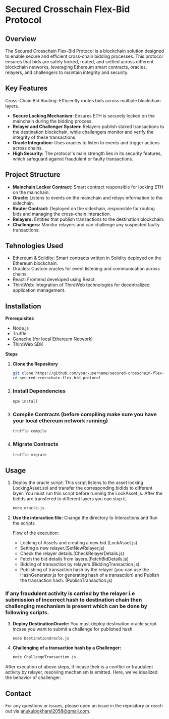 # Secured Crosschain Flex-Bid Protocol



## Overview
The Secured Crosschain Flex-Bid Protocol is a blockchain solution designed to enable secure and efficient cross-chain bidding processes. This protocol ensures that bids are safely locked, routed, and settled across different blockchain networks, leveraging Ethereum smart contracts, oracles, relayers, and challengers to maintain integrity and security.



## Key Features

Cross-Chain Bid Routing: Efficiently routes bids across multiple blockchain layers.

+ **Secure Locking Mechanism:** Ensures ETH is securely locked on the mainchain during the bidding process.
+ **Relayer and Challenger System:** Relayers publish staked transactions to the destination blockchain, while challengers monitor and verify the integrity of these transactions.
+ **Oracle Integration:** Uses oracles to listen to events and trigger actions across chains.
+ **High Security:** The protocol's main strength lies in its security features, which safeguard against fraudulent or faulty transactions.

## Project Structure
+ **Mainchain Locker Contract:** Smart contract responsible for locking ETH on the mainchain.
+ **Oracle:** Listens to events on the mainchain and relays information to the sidechain.
+ **Router Contract:** Deployed on the sidechain, responsible for routing bids and managing the cross-chain interaction.
+ **Relayers:** Entities that publish transactions to the destination blockchain.
+ **Challengers:** Monitor relayers and can challenge any suspected faulty transactions.


## Tehnologies Used

+ Ethereum & Solidity: Smart contracts written in Solidity deployed on the Ethereum blockchain.
+ Oracles: Custom oracles for event listening and communication across chains.
+ React: Frontend developed using React.
+ ThirdWeb: Integration of ThirdWeb technologies for decentralized application management.

## Installation
**Prerequisites**
+ Node.js
+ Truffle
+ Ganache (for local Ethereum Network)
+ ThirdWeb SDK

**Steps**
1. **Clone the Repository**
   ```bash
   git clone https://github.com/your-username/secured-crosschain-flex-bid-protocol.git
   cd secured-crosschain-flex-bid-protocol

2. ### Install Dependencies
   ```bash
   npm install
3. ### Compile Contracts (before compiling make sure you have your local ethereum network running)
   ```bash
   truffle compile
4. ### Migrate Contracts
   ```bash
   truffle migrate

## Usage
1. Deploy the oracle script: This script listens to the asset locking LockingAsset.sol and transfer the corresponding bidIds to different layer. You must run this script before running the LockAsset.js. After the bidIds are transfered to different layers you can stop it.

   ```bash
   node oracle.js
2. **Use the interaction file:**  Change the directory to Interactions and Run the scripts 
   
   Flow of the execution:
   + Locking of Assets and creating a new bid.(LockAsset.js)
   + Setting a new relayer.(SetNewRelayer.js)
   + Check the relayer details.(CheckRelayerDetails.js)
   + Fetch the bid details from layers.(FetchBidDetails.js)
   + Bidding of transaction by relayers.(BiddingTransaction.js)
   + Publishing of transaction hash by the relayer (you can use the HashGenerator.js for generating hash of a transaction) and Publish the transaction hash. (PublishTransaction.js)

### If any fraudulent activity is carried by the relayer i.e submission of incorrect hash to destination chain then challenging mechanism is present which can be done by following scripts.

3. **Deploy DestinationOracle:** You must deploy destination oracle script incase you want to submit a challenge for published hash.

   ```bash
   node DestinationOracle.js
4. **Challenging of a transaction hash by a Challenger:**
   
   ```bash
   node ChallengeTransaction.js

After execution of above steps, if incase their is a conflict or fraudulent activity by relayer, resolving mechanism is emitted. Here, we've idealized the behavior of challenger.

## Contact
For any questions or issues, please open an issue in the repository or reach out via anukulpokharel2058@gmail.com.



